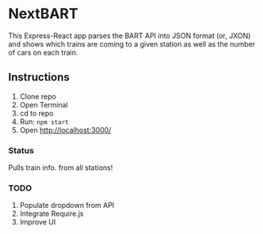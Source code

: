 # NextBART

This Express-React app parses the BART API into JSON format (or, JXON) and shows which trains are coming to a given station as well as the number of cars on each train.

## Instructions

1. Clone repo
1. Open Terminal
1. cd to repo
1. Run: `npm start`
1. Open <a href="http://localhost:3000/" target="_blank">http://localhost:3000/</a>

### Status

Pulls train info. from all stations!

### TODO

1. Populate dropdown from API
1. Integrate Require.js
1. Improve UI

